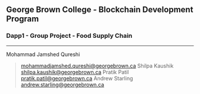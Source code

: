 ## George Brown College - Blockchain Development Program
### Dapp1 - Group Project - Food Supply Chain
-----
Mohammad Jamshed Qureshi
> mohammadjamshed.qureshi@georgebrown.ca
Shilpa Kaushik
> shilpa.kaushik@georgebrown.ca
Pratik Patil
> pratik.patil@georgebrown.ca
Andrew Starling
> andrew.starling@georgebrown.ca


